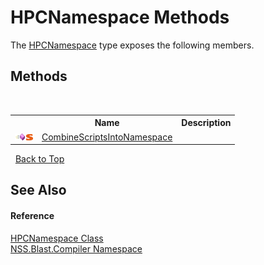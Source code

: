 # HPCNamespace Methods
 

The <a href="38a875bf-70f0-e536-aa61-8946763a62fb">HPCNamespace</a> type exposes the following members.


## Methods
&nbsp;<table><tr><th></th><th>Name</th><th>Description</th></tr><tr><td>![Public method](media/pubmethod.gif "Public method")![Static member](media/static.gif "Static member")</td><td><a href="6d063979-9c45-95b2-770c-403f75a5d3ee">CombineScriptsIntoNamespace</a></td><td /></tr></table>&nbsp;
<a href="#hpcnamespace-methods">Back to Top</a>

## See Also


#### Reference
<a href="38a875bf-70f0-e536-aa61-8946763a62fb">HPCNamespace Class</a><br /><a href="26a25caa-f50b-92ad-f15c-dbb9db1493ae">NSS.Blast.Compiler Namespace</a><br />